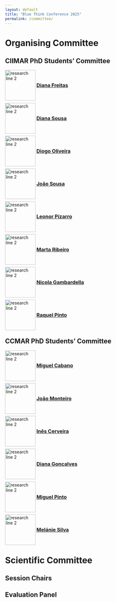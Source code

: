 ```yaml
---
layout: default
title: "Blue Think Conference 2025"
permalink: /committee/
---
```

# Organising Committee
## CIIMAR PhD Students’ Committee
<img src="https://phdcommitee.github.io/btc2025//assets/images/2.png" alt="research line 2" align="left" width="100" height="100">
&nbsp; &nbsp; <h3><a href="https://www.ciimar.up.pt/pt-pt/members/diana-catarina-antunes-da-silva-freitas/">Diana Freitas</a></h3>

&nbsp;

<img src="https://phdcommitee.github.io/btc2025//assets/images/2.png" alt="research line 2" align="left" width="100" height="100">
&nbsp; &nbsp; <h3><a href="https://www.ciimar.up.pt/pt-pt/members/diana-sousa/">Diana Sousa</a></h3>

&nbsp;


<img src="https://phdcommitee.github.io/btc2025//assets/images/2.png" alt="research line 2" align="left" width="100" height="100">
&nbsp; &nbsp; <h3><a href="https://www.ciimar.up.pt/pt-pt/members/diogo-oliveira/">Diogo Oliveira</a></h3>

&nbsp;


<img src="https://phdcommitee.github.io/btc2025//assets/images/2.png" alt="research line 2" align="left" width="100" height="100">
&nbsp; &nbsp; <h3><a href="https://www.ciimar.up.pt/pt-pt/members/diogo-oliveira/">João Sousa</a></h3>

&nbsp;


<img src="https://phdcommitee.github.io/btc2025//assets/images/2.png" alt="research line 2" align="left" width="100" height="100">
&nbsp; &nbsp; <h3><a href="https://www.ciimar.up.pt/pt-pt/members/leonor-pizarro/">Leonor Pizarro</a></h3>

&nbsp;


<img src="https://phdcommitee.github.io/btc2025//assets/images/2.png" alt="research line 2" align="left" width="100" height="100">
&nbsp; &nbsp; <h3><a href="https://www.ciimar.up.pt/pt-pt/members/marta-ribeiro/">Marta Ribeiro</a></h3>

&nbsp;


<img src="https://phdcommitee.github.io/btc2025//assets/images/2.png" alt="research line 2" align="left" width="100" height="100">
&nbsp; &nbsp; <h3><a href="https://becarios.fundacionlacaixa.org/en/nicola-gambardella--B006487">Nicola Gambardella</a></h3>

&nbsp;


<img src="https://phdcommitee.github.io/btc2025//assets/images/2.png" alt="research line 2" align="left" width="100" height="100">
&nbsp; &nbsp; <h3><a href="https://www.ciimar.up.pt/pt-pt/members/raquel-pinto/">Raquel Pinto</a></h3>

&nbsp;

## CCMAR PhD Students’ Committee
<img src="https://phdcommitee.github.io/btc2025//assets/images/2.png" alt="research line 2" align="left" width="100" height="100">
&nbsp; &nbsp; <h3><a href="https://ccmar.ualg.pt/users/mcabano">Miguel Cabano</a></h3>

&nbsp;

<img src="https://phdcommitee.github.io/btc2025//assets/images/2.png" alt="research line 2" align="left" width="100" height="100">
&nbsp; &nbsp; <h3><a href="https://ccmar.ualg.pt/users/jnmonteiro">João Monteiro</a></h3>

&nbsp;


<img src="https://phdcommitee.github.io/btc2025//assets/images/2.png" alt="research line 2" align="left" width="100" height="100">
&nbsp; &nbsp; <h3><a href="https://ccmar.ualg.pt/users/imcerveira">Inês Cerveira</a></h3>

&nbsp;


<img src="https://phdcommitee.github.io/btc2025//assets/images/2.png" alt="research line 2" align="left" width="100" height="100">
&nbsp; &nbsp; <h3><a href="https://ccmar.ualg.pt/users/dsgoncalves">Diana Gonçalves</a></h3>

&nbsp;


<img src="https://phdcommitee.github.io/btc2025//assets/images/2.png" alt="research line 2" align="left" width="100" height="100">
&nbsp; &nbsp; <h3><a href="https://ccmar.ualg.pt/users/mfpinto">Miguel Pinto</a></h3>

&nbsp;


<img src="https://phdcommitee.github.io/btc2025//assets/images/2.png" alt="research line 2" align="left" width="100" height="100">
&nbsp; &nbsp; <h3><a href="https://ccmar.ualg.pt/users/mvsilva">Melánie Silva</a></h3>

&nbsp;

# Scientific Committee
## Session Chairs

## Evaluation Panel

